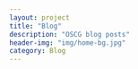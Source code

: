 ```yaml
---
layout: project
title: "Blog"
description: "OSCG blog posts"
header-img: "img/home-bg.jpg"
category: Blog
---
```

